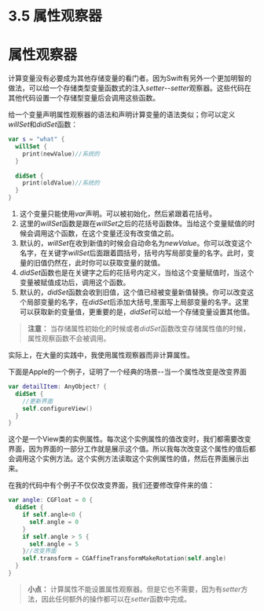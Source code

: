 # 3.5 属性观察器
# 属性观察器

计算变量没有必要成为其他存储变量的看门者。因为Swift有另外一个更加明智的做法，可以给一个存储类型变量函数式的注入*setter*--*setter*观察器。这些代码在其他代码设置一个存储型变量后会调用这些函数。

给一个变量声明属性观察器的语法和声明计算变量的语法类似；你可以定义*willSet*和*didSet*函数：

```swift
var s = "what" {
  willSet {
    print(newValue)//系统的
  }
 
  didSet {
    print(oldValue)//系统的
  }
}
```
1. 这个变量只能使用*var*声明。可以被初始化，然后紧跟着花括号。
2. 这里的*willSet*函数是跟在*willSet*之后的花括号函数体。当给这个变量赋值的时候会调用这个函数，在这个变量还没有改变值之前。
3. 默认的，*willSet*在收到新值的时候会自动命名为*newValue*。你可以改变这个名字，在关键字*willSet*后面跟着圆括号，括号内写局部变量的名字。此时，变量的旧值仍然在，此时你可以获取变量的就值。
4. *didSet*函数也是在关键字之后的花括号内定义，当给这个变量赋值时，当这个变量被赋值成功后，调用这个函数。
5. 默认的，*didSet*函数会收到旧值，这个值已经被变量新值替换。你可以改变这个局部变量的名字，在*didSet*后添加大括号,里面写上局部变量的名字。这里可以获取新的变量值，更重要的是，*didSet*可以给一个存储变量设置其他值。


> **注意：**
> 当存储属性初始化的时候或者*didSet*函数改变存储属性值的时候，属性观察函数不会被调用。

实际上，在大量的实践中，我使用属性观察器而非计算属性。

下面是Apple的一个例子，证明了一个经典的场景--当一个属性改变是改变界面
```swift
var detailItem: AnyObject? {
  didSet {
    //更新界面
    self.configureView()
  }
}
```
这个是一个View类的实例属性。每次这个实例属性的值改变时，我们都需要改变界面，因为界面的一部分工作就是展示这个值。所以我每次改变这个属性的值后都会调用这个实例方法。这个实例方法读取这个实例属性的值，然后在界面展示出来。

在我的代码中有个例子不仅仅改变界面，我们还要修改穿件来的值：
```swift
var angle: CGFloat = 0 {
  didSet {
    if self.angle<0 {
      self.angle = 0
    }
    if self.angle > 5 {
      self.angle = 5
    }//改变界面
    self.transform = CGAffineTransformMakeRotation(self.angle)
  }
}
```


> **小点：**
> 计算属性不能设置属性观察器。但是它也不需要，因为有*setter*方法，因此任何额外的操作都可以在*setter*函数中完成。

























